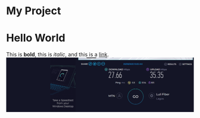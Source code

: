 # My Project
# Hello World

This is **bold**, this is *italic*, and this is a [link](https://example.com).
![alt text](image.png)